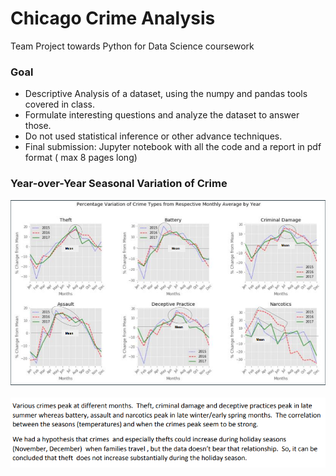 # Chicago Crime Analysis
Team Project towards Python for Data Science coursework

### Goal 

- Descriptive Analysis of a dataset, using the numpy and pandas tools covered in class.
- Formulate interesting questions and analyze the dataset to answer those.  
- Do not used statistical inference or other advance techniques.
- Final submission: Jupyter notebook with all the code and a report in pdf format ( max 8 pages long)

### Year-over-Year Seasonal Variation of Crime 

 ![Alt text](crime_seasonal_variation.PNG) 
 <br> </br>
 ![Alt text](observation.PNG) 
